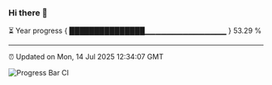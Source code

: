 ### Hi there 👋

⏳ Year progress { ███████████████▁▁▁▁▁▁▁▁▁▁▁▁▁▁▁ } 53.29 %

---

⏰ Updated on Mon, 14 Jul 2025 12:34:07 GMT

![Progress Bar CI](https://github.com/liununu/liununu/workflows/Progress%20Bar%20CI/badge.svg)
